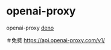 # openai-proxy
openai-proxy
[deno](https://dash.deno.com/account/projects)

＃免费
https://api.openai-proxy.com/v1/
